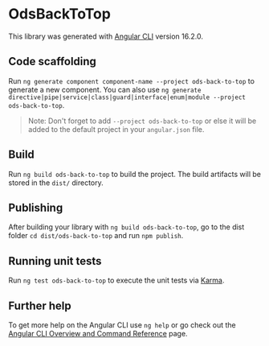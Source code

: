 # OdsBackToTop

This library was generated with [Angular CLI](https://github.com/angular/angular-cli) version 16.2.0.

## Code scaffolding

Run `ng generate component component-name --project ods-back-to-top` to generate a new component. You can also use `ng generate directive|pipe|service|class|guard|interface|enum|module --project ods-back-to-top`.
> Note: Don't forget to add `--project ods-back-to-top` or else it will be added to the default project in your `angular.json` file. 

## Build

Run `ng build ods-back-to-top` to build the project. The build artifacts will be stored in the `dist/` directory.

## Publishing

After building your library with `ng build ods-back-to-top`, go to the dist folder `cd dist/ods-back-to-top` and run `npm publish`.

## Running unit tests

Run `ng test ods-back-to-top` to execute the unit tests via [Karma](https://karma-runner.github.io).

## Further help

To get more help on the Angular CLI use `ng help` or go check out the [Angular CLI Overview and Command Reference](https://angular.io/cli) page.
